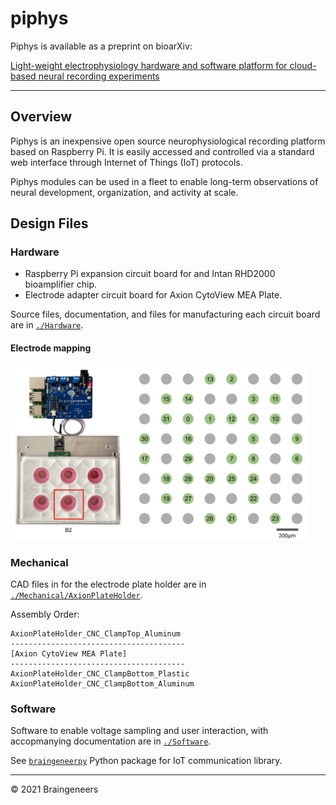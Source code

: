 # piphys

Piphys is available as a preprint on bioarXiv: 

[Light-weight electrophysiology hardware and software platform for cloud-based neural recording experiments](https://www.biorxiv.org/content/10.1101/2021.05.18.444685v2)

--------
## Overview

Piphys is an inexpensive open source neurophysiological recording platform based on Raspberry Pi. It is easily accessed and controlled via a standard web interface through Internet of Things (IoT) protocols. 

Piphys modules can be used in a fleet to enable long-term observations of neural development, organization, and activity at scale. 


## Design Files

### Hardware
- Raspberry Pi expansion circuit board for and Intan RHD2000 bioamplifier chip.
- Electrode adapter circuit board for Axion CytoView MEA Plate.

Source files, documentation, and files for manufacturing each circuit board are in [`./Hardware`](https://github.com/braingeneers/piphys/tree/main/Hardware).

#### Electrode mapping

<img src="./img/channel_map.png" height="280">

### Mechanical
CAD files in for the electrode plate holder are in [`./Mechanical/AxionPlateHolder`](https://github.com/braingeneers/piphys/tree/main/Mechanical/AxionPlateHolder).

Assembly Order:
```
AxionPlateHolder_CNC_ClampTop_Aluminum
---------------------------------------
[Axion CytoView MEA Plate]
---------------------------------------
AxionPlateHolder_CNC_ClampBottom_Plastic
AxionPlateHolder_CNC_ClampBottom_Aluminum
```

### Software
Software to enable voltage sampling and user interaction, with accopmanying documentation are in [`./Software`](https://github.com/braingeneers/piphys/tree/main/Software).

See [`braingeneerpy`](https://github.com/braingeneers/braingeneerspy) Python package for IoT communication library.

----
© 2021 Braingeneers
